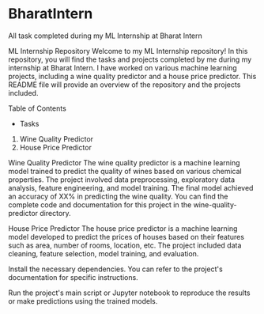 # BharatIntern
All task completed during my ML Internship at Bharat Intern 

ML Internship Repository
Welcome to my ML Internship repository! In this repository, you will find the tasks and projects completed by me during my internship at Bharat Intern. I have worked on various machine learning projects, including a wine quality predictor and a house price predictor. This README file will provide an overview of the repository and the projects included.

Table of Contents
* Tasks
1. Wine Quality Predictor
2. House Price Predictor

Wine Quality Predictor
The wine quality predictor is a machine learning model trained to predict the quality of wines based on various chemical properties. The project involved data preprocessing, exploratory data analysis, feature engineering, and model training. The final model achieved an accuracy of XX% in predicting the wine quality. You can find the complete code and documentation for this project in the wine-quality-predictor directory.

House Price Predictor
The house price predictor is a machine learning model developed to predict the prices of houses based on their features such as area, number of rooms, location, etc. The project included data cleaning, feature selection, model training, and evaluation. 

Install the necessary dependencies. You can refer to the project's documentation for specific instructions.

Run the project's main script or Jupyter notebook to reproduce the results or make predictions using the trained models.

